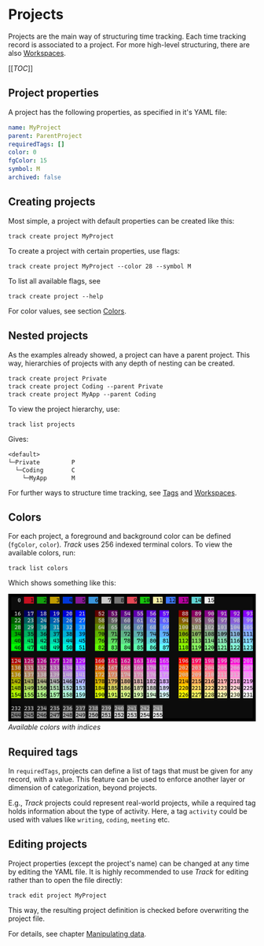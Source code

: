 # Projects

Projects are the main way of structuring time tracking.
Each time tracking record is associated to a project.
For more high-level structuring, there are also [Workspaces](./workspaces.md).

[[_TOC_]]

## Project properties

A project has the following properties, as specified in it's YAML file:

```yaml
name: MyProject
parent: ParentProject
requiredTags: []
color: 0
fgColor: 15
symbol: M
archived: false
```

## Creating projects

Most simple, a project with default properties can be created like this:

```shell
track create project MyProject
```

To create a project with certain properties, use flags:

```shell
track create project MyProject --color 28 --symbol M
```

To list all available flags, see

```shell
track create project --help
```

For color values, see section [Colors](#colors).

## Nested projects

As the examples already showed, a project can have a parent project.
This way, hierarchies of projects with any depth of nesting can be created.

```shell
track create project Private
track create project Coding --parent Private
track create project MyApp --parent Coding
```

To view the project hierarchy, use:

```shell
track list projects
```

Gives:

```shell
<default>
└─Private         P
  └─Coding        C
    └─MyApp       M
```

For further ways to structure time tracking, see [Tags](./tracking.md#note-and-tags) and [Workspaces](./workspaces.md).

## Colors

For each project, a foreground and background color can be defined (`fgColor`, `color`).
*Track* uses 256 indexed terminal colors. To view the available colors, run:

```shell
track list colors
```

Which shows something like this:

![Colors](./images/colors.png)
*Available colors with indices*

## Required tags

In `requiredTags`, projects can define a list of tags that must be given for any record, with a value.
This feature can be used to enforce another layer or dimension of categorization, beyond projects.

E.g., *Track* projects could represent real-world projects, while a required tag holds information about the type of activity.
Here, a tag `activity` could be used with values like `writing`, `coding`, `meeting` etc.

## Editing projects

Project properties (except the project's name) can be changed at any time by editing the YAML file.
It is highly recommended to use *Track* for editing rather than to open the file directly:

```shell
track edit project MyProject
```

This way, the resulting project definition is checked before overwriting the project file.

For details, see chapter [Manipulating data](./manipulating.md).
